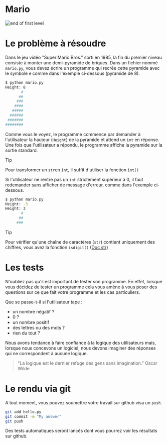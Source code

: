 # Mario

![end of first level](https://cs50.harvard.edu/x/2024/psets/1/mario/less/pyramid.png)

# Le problème à résoudre

Dans le jeu vidéo "Super Mario Bros." sorti en 1985, la fin du premier niveau consiste à monter une 
demi-pyramide de briques.
Dans un fichier nommé `mario.py`, vous devez écrire un programme qui recrée cette pyramide avec le symbole `#` comme dans l'exemple ci-dessous (pyramide de 8).

```bash
$ python mario.py
Height: 8
       #
      ##
     ###
    ####
   #####
  ######
 #######
########
```

Comme vous le voyez, le programme commence par demander à l'utilisateur la hauteur (`Height`) 
de la pyramide et attend un `int` en réponse. Une fois que l'utilisateur a répondu, le programme affiche la
pyramide sur la sortie standard.

> [!TIP]
> Pour transformer un `str`en `int`, il suffit d'utiliser la fonction `int()`

Si l'utilisateur ne rentre pas un `int` strictement supérieur à 0, il faut redemander sans afficher de message d'erreur, comme dans l'exemple ci-dessous.

```bash
$ python mario.py
Height: -3
Height: 3
       #
      ##
     ###
```

> [!TIP]
> Pour vérifier qu'une chaîne de caractères (`str`) contient uniquement des chiffres, vous avez la fonction `isdigit()` ([Doc str](https://docs.python.org/fr/3/library/stdtypes.html#str.isdigit))

# Les tests

N'oubliez pas qu'il est important de tester son programme.
En effet, lorsque vous décidez de tester un programme cela vous amène à vous poser des questions
sur ce que fait votre programme et les cas particuliers.

Que se passe-t-il si l'utilisateur tape :
* un nombre négatif ?
* 0 ?
* un nombre positif
* des lettres ou des mots ?
* rien du tout ?

Nous avons tendance à faire confiance à la logique des utilisateurs mais, 
lorsque nous concevons un logiciel, nous devons imaginer des réponses qui 
ne correspondent à aucune logique.

> "La logique est le dernier refuge des gens sans imagination.” Oscar Wilde

# Le rendu via git
A tout moment, vous pouvez soumettre votre travail sur github visa un `push`.

```bash
git add hello.py
git commit -m "My answer"
git push
```

Des tests automatiques seront lancés dont vous pourrez voir les résultats sur github.
